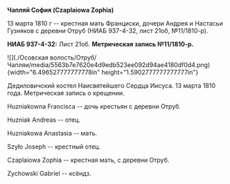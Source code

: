 **Чапляй София (Czaplaiowa Zophia)**

13 марта 1810 г -- крестная мать Франциски, дочери Андрея и Настасьи
Гузняков с деревни Отруб (НИАБ 937-4-32, лист 21об, №11/1810-р).

**НИАБ 937-4-32:** Лист 21об. **Метрическая запись №11/1810-р.**

![](./Осовская волость/Отруб/Чапляи/media/5563b7e7620e4d9edb523ee092d94ae4180df0d4.png){width="6.496527777777778in"
height="1.5902777777777777in"}

Дедиловичский костел Наисвятейшего Сердца Иисуса. 13 марта 1810 года.
Метрическая запись о крещении.

Huzniakowna Francisca -- дочь крестьян с деревни Отруб.

Huzniak Andreas -- отец.

Huzniakowa Anastasia -- мать.

Szyło Joseph -- крестный отец.

Czaplaiowa Zophia -- крестная мать, с деревни Отруб.

Zychowski Gabriel -- ксёндз.
